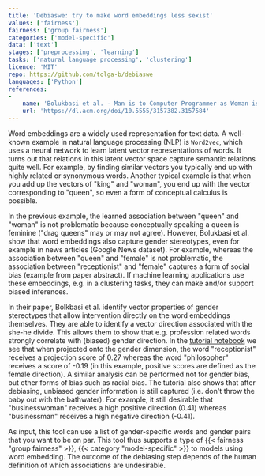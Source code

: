 ```yaml
---
title: 'Debiaswe: try to make word embeddings less sexist'
values: ['fairness']
fairness: ['group fairness']
categories: ['model-specific']
data: ['text']
stages: ['preprocessing', 'learning']
tasks: ['natural language processing', 'clustering']
licence: 'MIT'
repo: https://github.com/tolga-b/debiaswe
languages: ['Python']
references: 
- 
    name: 'Bolukbasi et al. - Man is to Computer Programmer as Woman is to Homemaker? Debiasing Word Embeddings'
    url: 'https://dl.acm.org/doi/10.5555/3157382.3157584'
---
```


Word embeddings are a widely used representation for text data.
A well-known example in natural language processing (NLP) is `Word2vec`, which uses a neural network to learn latent vector representations of words.
It turns out that relations in this latent vector space capture semantic relations quite well.
For example, by finding similar vectors you typically end up with highly related or synonymous words.
Another typical example is that when you add up the vectors of "king" and "woman", you end up with the vector corresponding to "queen", so even a form of conceptual calculus is possible. 

In the previous example, the learned association between "queen" and "woman" is not problematic because conceptually speaking a queen is feminine ("drag queens" may or may not agree).
However, Bolukbasi et al. show that word embeddings also capture gender stereotypes, even for example in news articles (Google News dataset).
For example, whereas the association between "queen" and "female" is not problematic, the association between "receptionist" and "female" captures a form of social bias (example from paper abstract).
If machine learning applications use these embeddings, e.g. in a clustering tasks, they can make and/or support biased inferences.

In their paper, Bolkbasi et al. identify vector properties of gender stereotypes that allow intervention directly on the word embeddings themselves.
They are able to identify a vector direction associated with the she-he divide.
This allows them to show that e.g. profession related words strongly correlate with (biased) gender direction.
In the [tutorial notebook](https://github.com/tolga-b/debiaswe/blob/master/tutorial_example1.ipynb) we see that when projected onto the gender dimension, the word "receptionist" receives a projection score of 0.27 whereas the word "philosopher" receives a score of -0.19 (in this example, positive scores are defined as the female direction).
A similar analysis can be performed not for gender bias, but other forms of bias such as racial bias.
The tutorial also shows that after debiasing, unbiased gender information is still captured (i.e. don't throw the baby out with the bathwater).
For example, it still desirable that "businesswoman" receives a high positive direction (0.41) whereas "businessman" receives a high negative direction (-0.41).

As input, this tool can use a list of gender-specific words and gender pairs that you want to be on par.
This tool thus supports a type of {{< fairness "group fairness" >}}, {{< category "model-specific" >}} to models using word embedding.
The outcome of the debiasing step depends of the human definition of which associations are undesirable.
